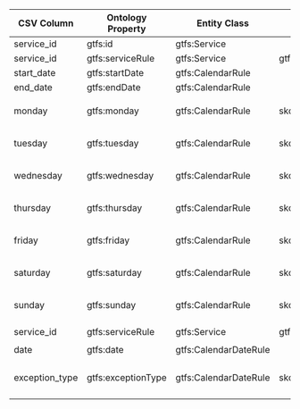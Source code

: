 | CSV Column           | Ontology Property | Entity Class | Rel. Entity Class | Subject Generation    | Join Condition | Datatype | Function Name | Function Output |
| --- | --- | --- | --- | --- | --- | --- | --- | --- |
| service_id | gtfs:id | gtfs:Service |  | `ex:service/{service_id}` |  | xsd:string |  |  |
| service_id | gtfs:serviceRule | gtfs:Service | gtfs:CalendarRule | `ex:service/{service_id}` |  |  |  |  |
| start_date | gtfs:startDate | gtfs:CalendarRule |  | `ex:calendar_rule/{service_id}` |  | schema:startDate |  |  |
| end_date | gtfs:endDate | gtfs:CalendarRule |  | `ex:calendar_rule/{service_id}` |  | schema:endDate |  |  |
| monday | gtfs:monday | gtfs:CalendarRule | skos:Concept | `ex:calendar_rule/{service_id}` |  |  | `map_day_availability` | `http://transport.linkeddata.es/kos/day/available` or `http://transport.linkeddata.es/kos/day/not-available` |
| tuesday | gtfs:tuesday | gtfs:CalendarRule | skos:Concept | `ex:calendar_rule/{service_id}` |  |  | `map_day_availability` | `http://transport.linkeddata.es/kos/day/available` or `http://transport.linkeddata.es/kos/day/not-available` |
| wednesday | gtfs:wednesday | gtfs:CalendarRule | skos:Concept | `ex:calendar_rule/{service_id}` |  |  | `map_day_availability` | `http://transport.linkeddata.es/kos/day/available` or `http://transport.linkeddata.es/kos/day/not-available` |
| thursday | gtfs:thursday | gtfs:CalendarRule | skos:Concept | `ex:calendar_rule/{service_id}` |  |  | `map_day_availability` | `http://transport.linkeddata.es/kos/day/available` or `http://transport.linkeddata.es/kos/day/not-available` |
| friday | gtfs:friday | gtfs:CalendarRule | skos:Concept | `ex:calendar_rule/{service_id}` |  |  | `map_day_availability` | `http://transport.linkeddata.es/kos/day/available` or `http://transport.linkeddata.es/kos/day/not-available` |
| saturday | gtfs:saturday | gtfs:CalendarRule | skos:Concept | `ex:calendar_rule/{service_id}` |  |  | `map_day_availability` | `http://transport.linkeddata.es/kos/day/available` or `http://transport.linkeddata.es/kos/day/not-available` |
| sunday | gtfs:sunday | gtfs:CalendarRule | skos:Concept | `ex:calendar_rule/{service_id}` |  |  | `map_day_availability` | `http://transport.linkeddata.es/kos/day/available` or `http://transport.linkeddata.es/kos/day/not-available` |
| service_id | gtfs:serviceRule | gtfs:Service | gtfs:CalendarDateRule | `ex:service/{service_id}` | `calendar.service_id = calendar_dates.service_id` |  |  |  |
| date | gtfs:date | gtfs:CalendarDateRule |  | `ex:calendar_date_rule/{service_id}/{date}` |  | xsd:date |  |  |
| exception_type | gtfs:exceptionType | gtfs:CalendarDateRule | skos:Concept | `ex:calendar_date_rule/{service_id}/{date}` |  |  | `map_exception_type` | `http://transport.linkeddata.es/kos/exception-type/added` or `http://transport.linkeddata.es/kos/exception-type/removed` |
